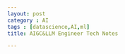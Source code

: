 ```yaml
---
layout: post
category : AI
tags : [datascience,AI,ml]
title: AIGC&LLM Engineer Tech Notes

---
```


## 

